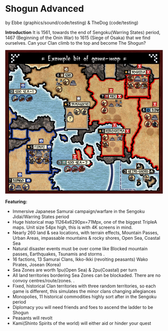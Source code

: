 # Shogun Advanced
by Ebbe (graphics/sound/code/testing) & TheDog (code/testing)

**Introduction**
It is 1561, towards the end of Sengoku(Warring States) period, 1467 (Beginning of the Onin War) to 1615 (Siege of Osaka) that we find ourselves.
    Can your Clan climb to the top and become The Shogun?

![Overview image](/Preview.png)

**Featuring:**
* Immersive Japanese Samurai campaign/warfare in the Sengoku Jidai/Warring States period
* Huge historical map 11264x6290px=71Mpx, one of the biggest TripleA maps.  Unit size 54px high, this is with 4K screens in mind.
* Nearly 260 land & sea locations, with terrain effects, Mountain Passes, Urban Areas, impassable mountains & rocky shores, Open Sea, Coastal Sea
* Natural disaster events must be over come like Blocked mountain passes, Earthquakes, Tsunamis and storms
.
* 16 factions, 13 Samurai Clans, Ikko-Ikki (revolting peasants) Wako Pirates, Josean (Korea)
* Sea Zones are worth 1pu(Open Sea) & 2pu(Coastal) per turn
* All land territories bordering Sea Zones can be blockaded.  There are no convoy centres/route/zones.
.
* Fixed, historical Clan territories with three random territories, so each game is different, this simulates the minor clans changing allegiances
* Monopolies, 11 historical commodities highly sort after in the Sengoku period
* Diplomacy you will need friends and foes to ascend the ladder to be Shogun
* Peasants will revolt
* Kami(Shinto Spirits of the world) will either aid or hinder your quest
